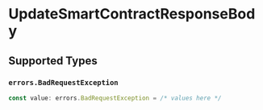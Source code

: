 # UpdateSmartContractResponseBody


## Supported Types

### `errors.BadRequestException`

```typescript
const value: errors.BadRequestException = /* values here */
```

